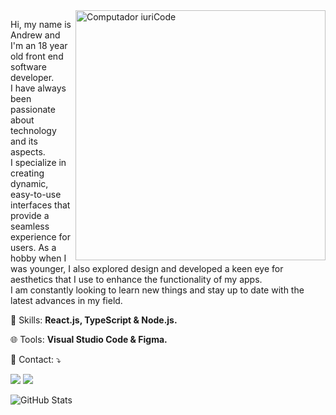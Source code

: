 <img src="https://raw.githubusercontent.com/MicaelliMedeiros/micaellimedeiros/master/image/computer-illustration.png" min-width="400px" max-width="400px" width="400px" align="right" alt="Computador iuriCode">

<p align="left"> 
  Hi, my name is Andrew and I'm an 18 year old front end software developer</strong>.<br>
  I have always been passionate about technology and its aspects. <br>I specialize in creating dynamic,
  easy-to-use interfaces that provide a seamless experience for users. As a hobby when I was younger,
  I also explored design and developed a keen eye for aesthetics that I use to enhance the functionality
  of my apps. <br>I am constantly looking to learn new things and stay up to date with the latest advances in my field.
</p>

<p align="left">
  🥷 Skills: <strong>React.js, TypeScript & Node.js.</strong>
</p>

<p align="left">
  🌐 Tools: <strong>Visual Studio Code & Figma.</strong>
</p>

<p align="left">
  💌 Contact: ⤵️
</p>

  <a href="#" alt="Linkedin">
  <img src="https://img.shields.io/badge/-Linkedin-0e76a8?style=flat-square&logo=Linkedin&logoColor=white&link=https://www.linkedin.com/in/andrewgerez/" /></a>

  <a href="#" alt="Instagram">
  <img src="https://img.shields.io/badge/-Instagram-DF0174?style=flat-square&labelColor=DF0174&logo=instagram&logoColor=white&link=https://www.instagram.com/vampiredvil"/></a>
</p>  

![GitHub Stats](https://github-readme-stats.vercel.app/api?username=gerezdeveloper&show_icons=true)
